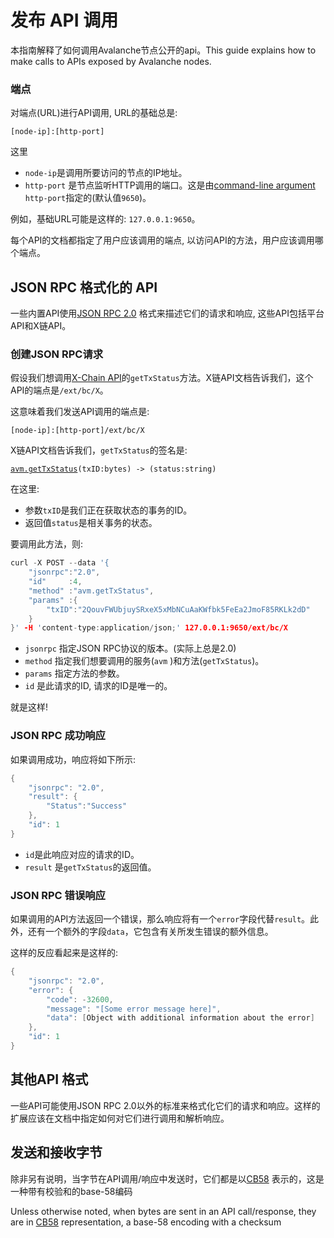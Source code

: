 # 发布 API 调用

本指南解释了如何调用Avalanche节点公开的api。This guide explains how to make calls to APIs exposed by Avalanche nodes.

### 端点

对端点(URL)进行API调用, URL的基础总是:

`[node-ip]:[http-port]`

这里

* `node-ip`是调用所要访问的节点的IP地址。
* `http-port` 是节点监听HTTP调用的端口。这是由[command-line argument](../references/command-line-interface.md#http-server) `http-port`指定的\(默认值`9650`\)。

例如，基础URL可能是这样的: `127.0.0.1:9650`。    

每个API的文档都指定了用户应该调用的端点, 以访问API的方法，用户应该调用哪个端点。

## JSON RPC 格式化的 API

一些内置API使用[JSON RPC 2.0](https://www.jsonrpc.org/specification) 格式来描述它们的请求和响应, 这些API包括平台API和X链API。

### 创建JSON RPC请求

假设我们想调用[X-Chain API](exchange-chain-x-chain-api.md)的`getTxStatus`方法。X链API文档告诉我们，这个API的端点是`/ext/bc/X`。

这意味着我们发送API调用的端点是:

`[node-ip]:[http-port]/ext/bc/X`

X链API文档告诉我们，`getTxStatus`的签名是:

[`avm.getTxStatus`](exchange-chain-x-chain-api.md#avm-gettxstatus)`(txID:bytes) -> (status:string)`

在这里:

* 参数`txID`是我们正在获取状态的事务的ID。
* 返回值`status`是相关事务的状态。

要调用此方法，则:

```cpp
curl -X POST --data '{
    "jsonrpc":"2.0",
    "id"     :4,
    "method" :"avm.getTxStatus",
    "params" :{
        "txID":"2QouvFWUbjuySRxeX5xMbNCuAaKWfbk5FeEa2JmoF85RKLk2dD"
    }
}' -H 'content-type:application/json;' 127.0.0.1:9650/ext/bc/X
```

* `jsonrpc` 指定JSON RPC协议的版本。\(实际上总是2.0\)
* `method` 指定我们想要调用的服务\(`avm` \)和方法\(`getTxStatus`\)。
* `params` 指定方法的参数。
* `id` 是此请求的ID, 请求的ID是唯一的。

就是这样!

### JSON RPC 成功响应

如果调用成功，响应将如下所示:

```cpp
{
    "jsonrpc": "2.0",
    "result": {
        "Status":"Success"
    },
    "id": 1
}
```

* `id`是此响应对应的请求的ID。
* `result` 是`getTxStatus`的返回值。

### JSON RPC 错误响应

如果调用的API方法返回一个错误，那么响应将有一个`error`字段代替`result`。此外，还有一个额外的字段`data`，它包含有关所发生错误的额外信息。

这样的反应看起来是这样的:

```cpp
{
    "jsonrpc": "2.0",
    "error": {
        "code": -32600,
        "message": "[Some error message here]",
        "data": [Object with additional information about the error]
    },
    "id": 1
}
```

## 其他API 格式

一些API可能使用JSON RPC 2.0以外的标准来格式化它们的请求和响应。这样的扩展应该在文档中指定如何对它们进行调用和解析响应。

## 发送和接收字节

除非另有说明，当字节在API调用/响应中发送时，它们都是以[CB58](https://support.avalabs.org/en/articles/4587395-what-is-cb58) 表示的，这是一种带有校验和的base-58编码

Unless otherwise noted, when bytes are sent in an API call/response, they are in [CB58](https://support.avalabs.org/en/articles/4587395-what-is-cb58) representation, a base-58 encoding with a checksum

<!--stackedit_data:
eyJoaXN0b3J5IjpbLTk3ODA3Mjk3LC0xNDU3NzIwMjQxLDE1MD
gwODAwNDEsLTU3NDU4OTE4Ml19
-->